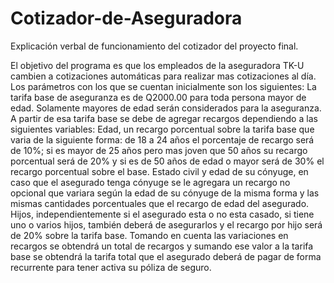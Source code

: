 # Cotizador-de-Aseguradora
Explicación verbal de funcionamiento del cotizador del proyecto final.

El objetivo del programa es que los empleados de la aseguradora TK-U cambien a cotizaciones automáticas para realizar mas cotizaciones al día. Los parámetros con los que se cuentan inicialmente son los siguientes:
La tarifa base de aseguranza es de Q2000.00 para toda persona mayor de edad. Solamente mayores de edad serán considerados para la aseguranza. 
A partir de esa tarifa base se debe de agregar recargos dependiendo a las siguientes variables:
Edad, un recargo porcentual sobre la tarifa base que varia de la siguiente forma: de 18 a 24 años el porcentaje de recargo será de 10%; si es mayor de 25 años pero mas joven que 50 años su recargo porcentual será de 20% y si es de 50 años de edad o mayor será de 30% el recargo porcentual sobre el base.
Estado civil y edad de su cónyuge, en caso que el asegurado tenga cónyuge se le agregara un recargo no opcional que variara según la edad de su cónyuge de la misma forma y las mismas cantidades porcentuales que el recargo de edad del asegurado.
Hijos, independientemente si el asegurado esta o no esta casado, si tiene uno o varios hijos, también deberá de asegurarlos y el recargo por hijo será de 20% sobre la tarifa base. 
Tomando en cuenta las variaciones en recargos se obtendrá un total de recargos y sumando ese valor a la tarifa base se obtendrá la tarifa total que el asegurado deberá de pagar de forma recurrente para tener activa su póliza de seguro.
